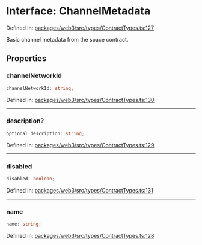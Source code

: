 # Interface: ChannelMetadata

Defined in: [packages/web3/src/types/ContractTypes.ts:127](https://github.com/towns-protocol/towns/blob/0db1fd0ac7258e8db8cedfb6183e8eade8284fa1/packages/web3/src/types/ContractTypes.ts#L127)

Basic channel metadata from the space contract.

## Properties

### channelNetworkId

```ts
channelNetworkId: string;
```

Defined in: [packages/web3/src/types/ContractTypes.ts:130](https://github.com/towns-protocol/towns/blob/0db1fd0ac7258e8db8cedfb6183e8eade8284fa1/packages/web3/src/types/ContractTypes.ts#L130)

***

### description?

```ts
optional description: string;
```

Defined in: [packages/web3/src/types/ContractTypes.ts:129](https://github.com/towns-protocol/towns/blob/0db1fd0ac7258e8db8cedfb6183e8eade8284fa1/packages/web3/src/types/ContractTypes.ts#L129)

***

### disabled

```ts
disabled: boolean;
```

Defined in: [packages/web3/src/types/ContractTypes.ts:131](https://github.com/towns-protocol/towns/blob/0db1fd0ac7258e8db8cedfb6183e8eade8284fa1/packages/web3/src/types/ContractTypes.ts#L131)

***

### name

```ts
name: string;
```

Defined in: [packages/web3/src/types/ContractTypes.ts:128](https://github.com/towns-protocol/towns/blob/0db1fd0ac7258e8db8cedfb6183e8eade8284fa1/packages/web3/src/types/ContractTypes.ts#L128)
